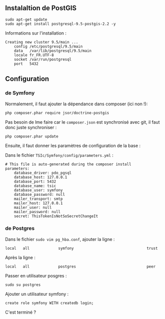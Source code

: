 ## Instalaltion de PostGIS

    sudo apt-get update
    sudo apt-get install postgresql-9.5-postgis-2.2 -y

Informations sur l'installation :

    Creating new cluster 9.5/main ...
        config /etc/postgresql/9.5/main
        data   /var/lib/postgresql/9.5/main
        locale fr_FR.UTF-8
        socket /var/run/postgresql
        port   5432

## Configuration

### de Symfony

Normalement, il faut ajouter la dépendance dans composer (ici non !):

    php composer.phar require jsor/doctrine-postgis

Pas besoin de lme faire car le `composer.json` est synchronisé avec git, il faut donc juste synchroniser :

    php composer.phar update

Ensuite, il faut donner les paramètres de configuration de la base :

Dans le fichier `TSIc/Symfony/config/parameters.yml` :

    # This file is auto-generated during the composer install
    parameters:
        database_driver: pdo_pgsql
        database_host: 127.0.0.1
        database_port: 5432
        database_name: tsic
        database_user: symfony
        database_password: null
        mailer_transport: smtp
        mailer_host: 127.0.0.1
        mailer_user: null
        mailer_password: null
        secret: ThisTokenIsNotSoSecretChangeIt

### de Postgres

Dans le fichier `sudo vim pg_hba.conf`, ajouter la ligne :

    local   all             symfony                                 trust

Après la ligne :

    local   all             postgres                                peer

Passer en utilisateur posgres :

    sudo su postgres

Ajouter un utilisateur symfony :

    create role symfony WITH createdb login;

C'est terminé ?
